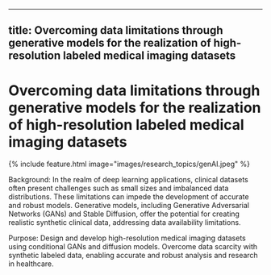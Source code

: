 
---
title: Overcoming data limitations through generative models for the realization of high-resolution labeled medical imaging datasets
---

# <i class="Overcoming data limitations through generative models for the realization of high-resolution labeled medical imaging datasets"></i>Overcoming data limitations through generative models for the realization of high-resolution labeled medical imaging datasets

{%
  include feature.html
  image="images/research_topics/genAI.jpeg"
%}



Background: In the realm of deep learning applications, clinical datasets often present challenges such as small sizes and imbalanced data distributions. These limitations can impede the development of accurate and robust models. Generative models, including Generative Adversarial Networks (GANs) and Stable Diffusion, offer the potential for creating realistic synthetic clinical data, addressing data availability limitations.

Purpose: Design and develop high-resolution medical imaging datasets using conditional GANs and diffusion models. Overcome data scarcity with synthetic labeled data, enabling accurate and robust analysis and research in healthcare.
